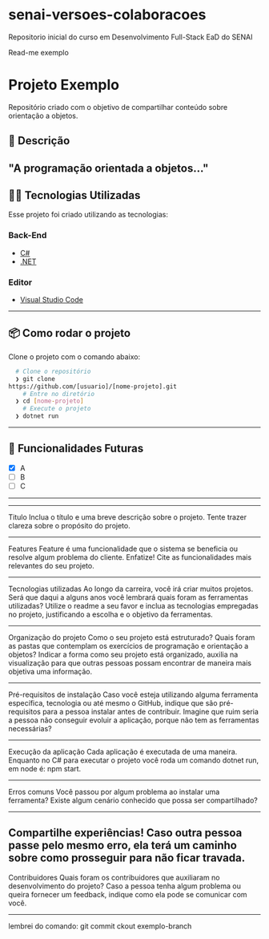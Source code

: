 # senai-versoes-colaboracoes

Repositorio inicial do curso em Desenvolvimento Full-Stack EaD do SENAI

Read-me exemplo

# Projeto Exemplo

Repositório criado com o objetivo de compartilhar
conteúdo sobre orientação a objetos.

## :rocket: Descrição

## "A programação orientada a objetos..."

## 👨‍💻️ Tecnologias Utilizadas

Esse projeto foi criado utilizando as tecnologias:

### Back-End

- [C#](https://docs.microsoft.com/pt-br/dotnet/csharp/)
- [.NET](https://dotnet.microsoft.com/download)

### Editor

- [Visual Studio Code](https://code.visualstudio.com/)

---

## 📦️ Como rodar o projeto

Clone o projeto com o comando abaixo:

```bash
  # Clone o repositório
  ❯ git clone
https://github.com/[usuario]/[nome-projeto].git
	# Entre no diretório
  ❯ cd [nome-projeto]
	# Execute o projeto
  ❯ dotnet run
```

---

## 🔮 Funcionalidades Futuras

- [x] A
- [ ] B
- [ ] C

---

---

Titulo
Inclua o título e uma breve descrição sobre o projeto. Tente trazer clareza sobre o propósito do projeto.

---

Features
Feature é uma funcionalidade que o sistema se beneficia ou resolve algum problema do cliente. Enfatize! Cite as funcionalidades mais relevantes do seu projeto.

---

Tecnologias utilizadas
Ao longo da carreira, você irá criar muitos projetos. Será que daqui a alguns anos você lembrará quais foram as ferramentas utilizadas? Utilize o readme a seu favor e inclua as tecnologias empregadas no projeto, justificando a escolha e o objetivo da ferramentas.

---

Organização do projeto
Como o seu projeto está estruturado? Quais foram as pastas que contemplam os exercícios de programação e orientação a objetos? Indicar a forma como seu projeto está organizado, auxilia na visualização para que outras pessoas possam encontrar de maneira mais objetiva uma informação.

---

Pré-requisitos de instalação
Caso você esteja utilizando alguma ferramenta específica, tecnologia ou até mesmo o GitHub, indique que são pré-requisitos para a pessoa instalar antes de contribuir. Imagine que ruim seria a pessoa não conseguir evoluir a aplicação, porque não tem as ferramentas necessárias?

---

Execução da aplicação
Cada aplicação é executada de uma maneira. Enquanto no C# para executar o projeto você roda um comando dotnet run, em node é: npm start.

---

Erros comuns
Você passou por algum problema ao instalar uma ferramenta? Existe algum cenário conhecido que possa ser compartilhado?

---

## Compartilhe experiências! Caso outra pessoa passe pelo mesmo erro, ela terá um caminho sobre como prosseguir para não ficar travada.

Contribuidores
Quais foram os contribuidores que auxiliaram no desenvolvimento do projeto? Caso a pessoa tenha algum problema ou queira fornecer um feedback, indique como ela pode se comunicar com você.

---

lembrei do comando: git commit
ckout exemplo-branch
